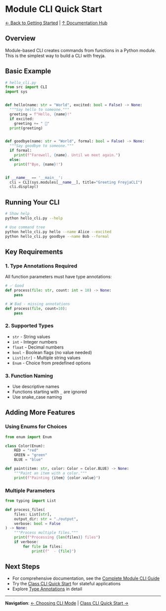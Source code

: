 # Module CLI Quick Start

[← Back to Getting Started](index.md) | [↑ Documentation Hub](../help.md)

## Overview

Module-based CLI creates commands from functions in a Python module. This is the simplest way to build a CLI with freyja.

## Basic Example

```python
# hello_cli.py
from src import CLI
import sys


def hello(name: str = "World", excited: bool = False) -> None:
  """Say hello to someone."""
  greeting = f"Hello, {name}!"
  if excited:
    greeting += " 🎉"
  print(greeting)


def goodbye(name: str = "World", formal: bool = False) -> None:
  """Say goodbye to someone."""
  if formal:
    print(f"Farewell, {name}. Until we meet again.")
  else:
    print(f"Bye, {name}!")


if __name__ == '__main__':
  cli = CLI(sys.modules[__name__], title="Greeting FreyjaCLI")
  cli.display()
```

## Running Your CLI

```bash
# Show help
python hello_cli.py --help

# Use command tree
python hello_cli.py hello --name Alice --excited
python hello_cli.py goodbye --name Bob --formal
```

## Key Requirements

### 1. Type Annotations Required
All function parameters must have type annotations:
```python
# ✅ Good
def process(file: str, count: int = 10) -> None:
    pass

# ❌ Bad - missing annotations
def process(file, count=10):
    pass
```

### 2. Supported Types
- `str` - String values
- `int` - Integer numbers
- `float` - Decimal numbers
- `bool` - Boolean flags (no value needed)
- `List[str]` - Multiple string values
- `Enum` - Choice from predefined options

### 3. Function Naming
- Use descriptive names
- Functions starting with `_` are ignored
- Use snake_case naming

## Adding More Features

### Using Enums for Choices
```python
from enum import Enum

class Color(Enum):
    RED = "red"
    GREEN = "green"
    BLUE = "blue"

def paint(item: str, color: Color = Color.BLUE) -> None:
    """Paint an item with a color."""
    print(f"Painting {item} {color.value}")
```

### Multiple Parameters
```python
from typing import List

def process_files(
    files: List[str],
    output_dir: str = "./output",
    verbose: bool = False
) -> None:
    """Process multiple files."""
    print(f"Processing {len(files)} files")
    if verbose:
        for file in files:
            print(f"  - {file}")
```

## Next Steps

- For comprehensive documentation, see the [Complete Module CLI Guide](../user-guide/module-cli.md)
- Try the [Class CLI Quick Start](class-cli.md) for stateful applications
- Explore [Type Annotations](../features/type-annotations.md) in detail

---

**Navigation**: [← Choosing CLI Mode](choosing-cli-mode.md) | [Class CLI Quick Start →](class-cli.md)